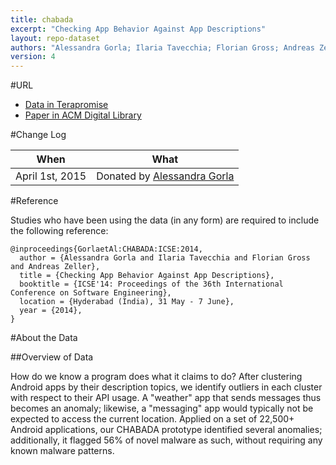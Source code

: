 ```yaml
---
title: chabada
excerpt: "Checking App Behavior Against App Descriptions"
layout: repo-dataset
authors: "Alessandra Gorla; Ilaria Tavecchia; Florian Gross; Andreas Zeller"
version: 4
---
```


#URL

* [Data in Terapromise](https://terapromise.csc.ncsu.edu/!/#repo/view/head/other/chabada)
* [Paper in ACM Digital Library](http://dl.acm.org/citation.cfm?id=2568276)

#Change Log

When | What
---- | ----
April 1st, 2015 | Donated by [Alessandra Gorla](/repo/people/data-donors/promise4.html)

#Reference

Studies who have been using the data (in any form) are required to include the following reference:

```
@inproceedings{GorlaetAl:CHABADA:ICSE:2014, 
  author = {Alessandra Gorla and Ilaria Tavecchia and Florian Gross and Andreas Zeller},
  title = {Checking App Behavior Against App Descriptions},
  booktitle = {ICSE'14: Proceedings of the 36th International Conference on Software Engineering}, 
  location = {Hyderabad (India), 31 May - 7 June}, 
  year = {2014}, 
}
```

#About the Data

##Overview of Data

How do we know a program does what it claims to do? After clustering Android apps by their 
description topics, we identify outliers in each cluster with respect to their API usage. A 
"weather" app that sends messages thus becomes an anomaly; likewise, a "messaging" app would 
typically not be expected to access the current location. Applied on a set of 22,500+ Android 
applications, our CHABADA prototype identified several anomalies; additionally, it flagged 56% 
of novel malware as such, without requiring any known malware patterns.

